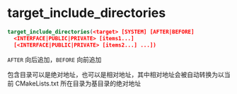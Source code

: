 # target_include_directories

```cmake
target_include_directories(<target> [SYSTEM] [AFTER|BEFORE]
  <INTERFACE|PUBLIC|PRIVATE> [items1...]
  [<INTERFACE|PUBLIC|PRIVATE> [items2...] ...])
```

`AFTER` 向后追加，`BEFORE` 向前追加

包含目录可以是绝对地址，也可以是相对地址，其中相对地址会被自动转换为以当前 CMakeLists.txt 所在目录为基目录的绝对地址